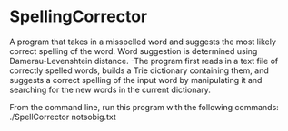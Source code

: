 # SpellingCorrector
A program that takes in a misspelled word and suggests the most likely correct spelling of the word. Word suggestion is determined using Damerau-Levenshtein distance.
-The program first reads in a text file of correctly spelled words, builds a Trie dictionary containing them, and suggests a correct spelling of the input word by manipulating it and searching for the new words in the current dictionary. 

From the command line, run this program with the following commands: ./SpellCorrector notsobig.txt 
